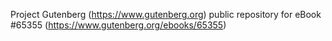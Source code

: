 Project Gutenberg (https://www.gutenberg.org) public repository for
eBook #65355 (https://www.gutenberg.org/ebooks/65355)
